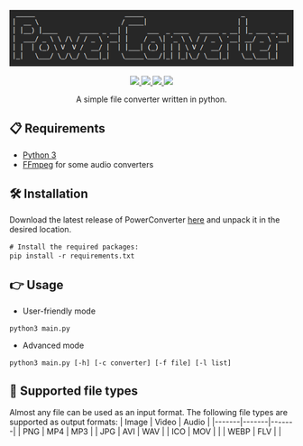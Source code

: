 <p align="center">
  <img src="./logo.png">
</p>

<p align="center">
  
  <a href="https://www.gnu.org/licenses/gpl-3.0.html">
    <img src="https://img.shields.io/badge/license-GPL-brightgreen.svg?style=plastic&logo=GNU&label=License">
  </a>
  
  <a href="https://github.com/astra1dev/PowerConverter/actions/workflows/python-app.yml">
    <img src="https://github.com/astra1dev/PowerConverter/actions/workflows/python-app.yml/badge.svg?event=push">
  </a>

  <a href="../../releases/latest">
    <img src="https://img.shields.io/github/release/astra1dev/PowerConverter.svg?label=version&style=plastic">
  </a>

  <a href="../../releases">
    <img src="https://img.shields.io/github/downloads/astra1dev/PowerConverter/total.svg?style=plastic">
  </a>
  
</p>

<p align="center">
A simple file converter written in python.

## 📋 Requirements
- [Python 3](https://python.org/downloads/)
- [FFmpeg](https://ffmpeg.org/download.htm) for some audio converters

## 🛠️ Installation


Download the latest release of PowerConverter [here](https://github.com/astra1dev/PowerConverter/releases/) and unpack it in the desired location.

```shell
# Install the required packages:
pip install -r requirements.txt
```

## 👉 Usage
- User-friendly mode
```shell
python3 main.py
```
- Advanced mode
```shell
python3 main.py [-h] [-c converter] [-f file] [-l list]
```

## 🤝 Supported file types
Almost any file can be used as an input format. The following file types are supported as output formats:
| Image | Video | Audio |
|-------|-------|-------|
| PNG   | MP4   | MP3   |
| JPG   | AVI   | WAV   |
| ICO   | MOV   |       |
| WEBP  | FLV   |       |

